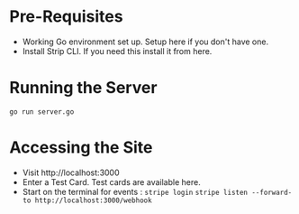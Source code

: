 # Pre-Requisites
 * Working Go environment set up. Setup here if you don't have one.
 * Install Strip CLI. If you need this install it from here.

# Running the Server
`go run server.go`
 
# Accessing the Site

* Visit http://localhost:3000
* Enter a Test Card. Test cards are available here.
* Start on the terminal for events : 
    `stripe login`
    `stripe listen --forward-to http://localhost:3000/webhook`


